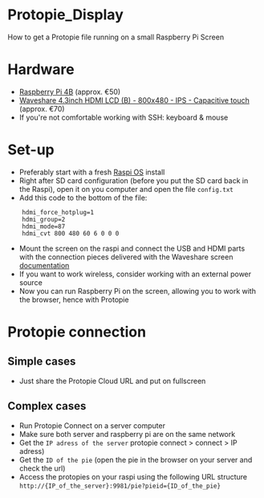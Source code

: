 # Protopie_Display
How to get a Protopie file running on a small Raspberry Pi Screen

# Hardware
- [Raspberry Pi 4B](https://www.raspberrypi.com/products/raspberry-pi-4-model-b/) (approx. €50)
- [Waveshare 4.3inch HDMI LCD (B) - 800x480 - IPS - Capacitive touch](https://www.kiwi-electronics.com/en/4-3inch-hdmi-lcd-b-800x480-ips-capacitive-touch-4065) (approx. €70)
- If you're not comfortable working with SSH: keyboard & mouse
# Set-up
- Preferably start with a fresh [Raspi OS](https://www.raspberrypi.com/software/) install
- Right after SD card configuration (before you put the SD card back in the Raspi), open it on you computer and open the file `config.txt`
- Add this code to the bottom of the file: 
```
    hdmi_force_hotplug=1
    hdmi_group=2
    hdmi_mode=87
    hdmi_cvt 800 480 60 6 0 0 0
```
- Mount the screen on the raspi and connect the USB and HDMI parts with the connection pieces delivered with the Waveshare screen [documentation](https://www.kiwi-electronics.com/en/4-3inch-hdmi-lcd-b-800x480-ips-capacitive-touch-4065)
- If you want to work  wireless, consider working with an external power source
- Now you can run Raspberry Pi on the screen, allowing you to work with the browser, hence with Protopie

# Protopie connection
## Simple cases
- Just share the Protopie Cloud URL and put on fullscreen
## Complex cases
- Run Protopie Connect on a server computer
- Make sure both server and raspberry pi are on the same network
- Get the `IP adress of the server` protopie connect > connect > IP adress)
- Get the `ID of the pie` (open the pie in the browser on your server and check the url)
- Access the protopies on your raspi using the following URL structure `http://{IP_of_the_server}:9981/pie?pieid={ID_of_the_pie}`

